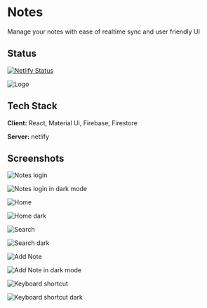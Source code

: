 # Notes

Manage your notes with ease of realtime sync and user friendly UI

## Status

[![Netlify Status](https://api.netlify.com/api/v1/badges/4692e1cc-7eae-4611-9bb9-59c476fb36e0/deploy-status)](https://app.netlify.com/sites/notes-ashish/deploys)

![Logo](https://raw.githubusercontent.com/homocodian/notes/main/.github/logo.png)

## Tech Stack

**Client:** React, Material Ui, Firebase, Firestore

**Server:** netlify

## Screenshots

![Notes login](https://raw.githubusercontent.com/homocodian/notes/main/.github/login.png)

![Notes login in dark mode](https://raw.githubusercontent.com/homocodian/notes/main/.github/login-dark.png)

![Home](https://raw.githubusercontent.com/homocodian/notes/main/.github/notes.png)

![Home dark](https://raw.githubusercontent.com/homocodian/notes/main/.github/notes-dark.png)

![Search](https://raw.githubusercontent.com/homocodian/notes/main/.github/search.png)

![Search dark](https://raw.githubusercontent.com/homocodian/notes/main/.github/search-dark.png)

![Add Note](https://raw.githubusercontent.com/homocodian/notes/main/.github/add-note.png)

![Add Note in dark mode](https://raw.githubusercontent.com/homocodian/notes/main/.github/add-note-dark.png)

![Keyboard shortcut](https://raw.githubusercontent.com/homocodian/notes/main/.github/keyboard-shortcut.png)

![Keyboard shortcut dark](https://raw.githubusercontent.com/homocodian/notes/main/.github/keyboard-shortcut-dark.png)
